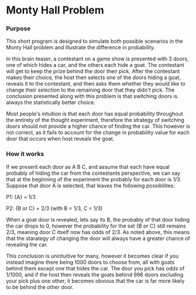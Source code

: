# Monty Hall Problem


### Purpose
This short program is designed to simulate both possible scenarios in the Monty Hall problem and illustrate the difference in probability.

In this brain teaser, a contestant on a game show is presented with 3 doors, one of which hides a car, and the others each hide a goat. The contestant will get to keep the prize behind the door their pick. After the contestant makes their choice, the host then selects one of the doors hiding a goat, reveals it to the contestant, and then asks them whether they would like to change their selection to the remaining door that they didn't pick. The conclusion presented along with this problem is that switching doors is always the statistically better choice.

Most people's intuition is that each door has equal probability throughout the entirety of the thought experiment, therefore the strategy of switching doors should not provide a higher chance of finding the car. This however is not correct, as it fails to account for the change in probability value for each door that occurs when host reveals the goat.


### How it works
If we present each door as A B C, and assume that each have equal probably of hiding the car from the contestants perspective, we can say that at the beginning of the experiment the probably for each door is 1/3. Suppose that door A is selected, that leaves the following possibilites:


P1: {A} = 1/3

P2: {B or C} = 2/3 (with B = 1/3, C = 1/3)


When a goat door is revealed, lets say its B, the probably of that door hiding the car drops to 0, however the probability for the set {B or C} still remains 2/3, meaning door C itself now has odds of 2/3. As noted above, this means that the starategy of changing the door will always have a greater chance of revealing the car.

This conclusion is unintuitive for many, however it becomes clear if you instead imagine there being 1000 doors to choose from, all with goats behind them except one that hides the car. The door you pick has odds of 1/1000, and if the host then reveals the goats behind 998 doors excluding your pick plus one other, it becomes obvious that the car is far more likely to be behind the other door.





